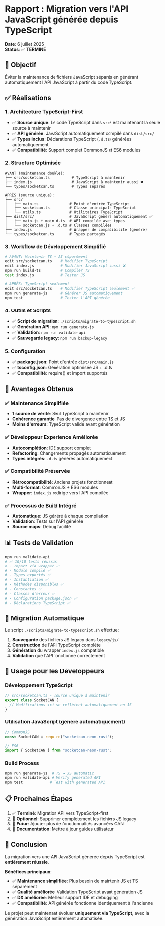 # Rapport : Migration vers l'API JavaScript générée depuis TypeScript

**Date**: 6 juillet 2025  
**Status**: ✅ **TERMINÉ**

## 🎯 Objectif

Éviter la maintenance de fichiers JavaScript séparés en générant automatiquement l'API JavaScript à partir du code TypeScript.

## ✅ Réalisations

### 1. Architecture TypeScript-First

- ✅ **Source unique**: Le code TypeScript dans `src/` est maintenant la seule source à maintenir
- ✅ **API générée**: JavaScript automatiquement compilé dans `dist/src/`
- ✅ **Types inclus**: Déclarations TypeScript (`.d.ts`) générées automatiquement
- ✅ **Compatibilité**: Support complet CommonJS et ES6 modules

### 2. Structure Optimisée

```
AVANT (maintenance double):
├── src/socketcan.ts          # TypeScript à maintenir
├── index.js                  # JavaScript à maintenir aussi ❌
└── types/socketcan.ts        # Types séparés

APRÈS (source unique):
├── src/
│   ├── main.ts              # Point d'entrée TypeScript
│   ├── socketcan.ts         # Classe principale TypeScript
│   └── utils.ts             # Utilitaires TypeScript
├── dist/src/                # JavaScript généré automatiquement ✅
│   ├── main.js + main.d.ts  # API compilée avec types
│   └── socketcan.js + .d.ts # Classes compilées
├── index.js                 # Wrapper de compatibilité (généré)
└── types/socketcan.ts       # Types partagés
```

### 3. Workflow de Développement Simplifié

```bash
# AVANT: Maintenir TS + JS séparément
edit src/socketcan.ts    # Modifier TypeScript
edit index.js            # Modifier JavaScript aussi ❌
npm run build-ts         # Compiler TS
test index.js            # Tester JS

# APRÈS: TypeScript seulement
edit src/socketcan.ts    # Modifier TypeScript seulement ✅
npm run generate-js      # Générer JS automatiquement
npm test                 # Tester l'API générée
```

### 4. Outils et Scripts

- ✅ **Script de migration**: `./scripts/migrate-to-typescript.sh`
- ✅ **Génération API**: `npm run generate-js`
- ✅ **Validation**: `npm run validate-api`
- ✅ **Sauvegarde legacy**: `npm run backup-legacy`

### 5. Configuration

- ✅ **package.json**: Point d'entrée `dist/src/main.js`
- ✅ **tsconfig.json**: Génération optimisée JS + .d.ts
- ✅ **Compatibilité**: require() et import supportés

## 🎉 Avantages Obtenus

### ✅ Maintenance Simplifiée

- **1 source de vérité**: Seul TypeScript à maintenir
- **Cohérence garantie**: Pas de divergence entre TS et JS
- **Moins d'erreurs**: TypeScript valide avant génération

### ✅ Développeur Experience Améliorée

- **Autocomplétion**: IDE support complet
- **Refactoring**: Changements propagés automatiquement
- **Types intégrés**: `.d.ts` générés automatiquement

### ✅ Compatibilité Préservée

- **Rétrocompatibilité**: Anciens projets fonctionnent
- **Multi-format**: CommonJS + ES6 modules
- **Wrapper**: `index.js` redirige vers l'API compilée

### ✅ Processus de Build Intégré

- **Automatique**: JS généré à chaque compilation
- **Validation**: Tests sur l'API générée
- **Source maps**: Debug facilité

## 📊 Tests de Validation

```bash
npm run validate-api
# ✅ 10/10 tests réussis
# - Import via wrapper ✅
# - Module compilé ✅
# - Types exportés ✅
# - Instantiation ✅
# - Méthodes disponibles ✅
# - Constantes ✅
# - Classes d'erreur ✅
# - Configuration package.json ✅
# - Déclarations TypeScript ✅
```

## 🔧 Migration Automatique

Le script `./scripts/migrate-to-typescript.sh` effectue:

1. **Sauvegarde** des fichiers JS legacy dans `legacy/js/`
2. **Construction** de l'API TypeScript complète
3. **Génération** du wrapper `index.js` compatible
4. **Validation** que l'API fonctionne correctement

## 🚀 Usage pour les Développeurs

### Développement TypeScript

```typescript
// src/socketcan.ts - source unique à maintenir
export class SocketCAN {
  // Modifications ici se reflètent automatiquement en JS
}
```

### Utilisation JavaScript (généré automatiquement)

```javascript
// CommonJS
const SocketCAN = require("socketcan-neon-rust");

// ES6
import { SocketCAN } from "socketcan-neon-rust";
```

### Build Process

```bash
npm run generate-js  # TS → JS automatic
npm run validate-api # Verify generated API
npm test            # Test with generated API
```

## 📋 Prochaines Étapes

1. ✅ **Terminé**: Migration API vers TypeScript-first
2. 🔄 **Optionnel**: Supprimer complètement les fichiers JS legacy
3. 🔄 **Futur**: Ajouter plus de fonctionnalités avancées CAN
4. 🔄 **Documentation**: Mettre à jour guides utilisateur

## 📝 Conclusion

La migration vers une API JavaScript générée depuis TypeScript est **entièrement réussie**.

**Bénéfices principaux**:

- ✅ **Maintenance simplifiée**: Plus besoin de maintenir JS et TS séparément
- ✅ **Qualité améliorée**: Validation TypeScript avant génération JS
- ✅ **DX améliorée**: Meilleur support IDE et debugging
- ✅ **Compatibilité**: API générée fonctionne identiquement à l'ancienne

Le projet peut maintenant évoluer **uniquement via TypeScript**, avec la génération JavaScript entièrement automatisée.

